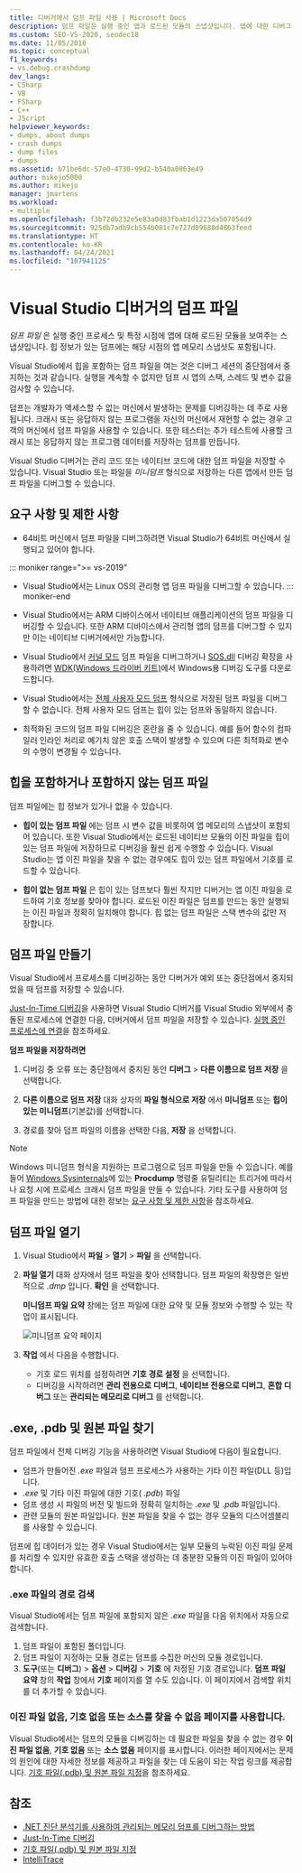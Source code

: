 ```yaml
---
title: 디버거에서 덤프 파일 사용 | Microsoft Docs
description: 덤프 파일은 실행 중인 앱과 로드된 모듈의 스냅샷입니다. 앱에 대한 디버그 액세스 권한이 없는 상황을 위한 덤프 파일을 만드는 것이 좋습니다.
ms.custom: SEO-VS-2020, seodec18
ms.date: 11/05/2018
ms.topic: conceptual
f1_keywords:
- vs.debug.crashdump
dev_langs:
- CSharp
- VB
- FSharp
- C++
- JScript
helpviewer_keywords:
- dumps, about dumps
- crash dumps
- dump files
- dumps
ms.assetid: b71be6dc-57e0-4730-99d2-b540a0863e49
author: mikejo5000
ms.author: mikejo
manager: jmartens
ms.workload:
- multiple
ms.openlocfilehash: f3b72db232e5e83a0d83fbab1d1223da507054d9
ms.sourcegitcommit: 925db7adb9cb554b081c7e727d09680d4863feed
ms.translationtype: HT
ms.contentlocale: ko-KR
ms.lasthandoff: 04/24/2021
ms.locfileid: "107941125"
---
```

# <a name="dump-files-in-the-visual-studio-debugger"></a>Visual Studio 디버거의 덤프 파일

<a name="BKMK_What_is_a_dump_file_"></a> *덤프 파일* 은 실행 중인 프로세스 및 특정 시점에 앱에 대해 로드된 모듈을 보여주는 스냅샷입니다. 힙 정보가 있는 덤프에는 해당 시점의 앱 메모리 스냅샷도 포함됩니다.

Visual Studio에서 힙을 포함하는 덤프 파일을 여는 것은 디버그 세션의 중단점에서 중지하는 것과 같습니다. 실행을 계속할 수 없지만 덤프 시 앱의 스택, 스레드 및 변수 값을 검사할 수 있습니다.

덤프는 개발자가 액세스할 수 없는 머신에서 발생하는 문제를 디버깅하는 데 주로 사용됩니다. 크래시 또는 응답하지 않는 프로그램을 자신의 머신에서 재현할 수 없는 경우 고객의 머신에서 덤프 파일을 사용할 수 있습니다. 또한 테스터는 추가 테스트에 사용할 크래시 또는 응답하지 않는 프로그램 데이터를 저장하는 덤프를 만듭니다.

Visual Studio 디버거는 관리 코드 또는 네이티브 코드에 대한 덤프 파일을 저장할 수 있습니다. Visual Studio 또는 파일을 *미니덤프* 형식으로 저장하는 다른 앱에서 만든 덤프 파일을 디버그할 수 있습니다.

## <a name="requirements-and-limitations"></a><a name="BKMK_Requirements_and_limitations"></a> 요구 사항 및 제한 사항

- 64비트 머신에서 덤프 파일을 디버그하려면 Visual Studio가 64비트 머신에서 실행되고 있어야 합니다.

::: moniker range=">= vs-2019"
- Visual Studio에서는 Linux OS의 관리형 앱 덤프 파일을 디버그할 수 있습니다. 
::: moniker-end

- Visual Studio에서는 ARM 디바이스에서 네이티브 애플리케이션의 덤프 파일을 디버깅할 수 있습니다. 또한 ARM 디바이스에서 관리형 앱의 덤프를 디버그할 수 있지만 이는 네이티브 디버거에서만 가능합니다.

- Visual Studio에서 [커널 모드](/windows-hardware/drivers/debugger/kernel-mode-dump-files) 덤프 파일을 디버그하거나 [SOS.dll](/dotnet/framework/tools/sos-dll-sos-debugging-extension) 디버깅 확장을 사용하려면 [WDK(Windows 드라이버 키트)](/windows-hardware/drivers/download-the-wdk)에서 Windows용 디버깅 도구를 다운로드합니다.

- Visual Studio에서는 [전체 사용자 모드 덤프](/windows/desktop/wer/collecting-user-mode-dumps) 형식으로 저장된 덤프 파일을 디버그할 수 없습니다. 전체 사용자 모드 덤프는 힙이 있는 덤프와 동일하지 않습니다.

- 최적화된 코드의 덤프 파일 디버깅은 혼란을 줄 수 있습니다. 예를 들어 함수의 컴파일러 인라인 처리로 예기치 않은 호출 스택이 발생할 수 있으며 다른 최적화로 변수의 수명이 변경될 수 있습니다.

## <a name="dump-files-with-or-without-heaps"></a><a name="BKMK_Dump_files__with_or_without_heaps"></a> 힙을 포함하거나 포함하지 않는 덤프 파일

덤프 파일에는 힙 정보가 있거나 없을 수 있습니다.

- **힙이 있는 덤프 파일** 에는 덤프 시 변수 값을 비롯하여 앱 메모리의 스냅샷이 포함되어 있습니다. 또한 Visual Studio에서는 로드된 네이티브 모듈의 이진 파일을 힙이 있는 덤프 파일에 저장하므로 디버깅을 훨씬 쉽게 수행할 수 있습니다. Visual Studio는 앱 이진 파일을 찾을 수 없는 경우에도 힙이 있는 덤프 파일에서 기호를 로드할 수 있습니다.

- **힙이 없는 덤프 파일** 은 힙이 있는 덤프보다 훨씬 작지만 디버거는 앱 이진 파일을 로드하여 기호 정보를 찾아야 합니다. 로드된 이진 파일은 덤프를 만드는 동안 실행되는 이진 파일과 정확히 일치해야 합니다. 힙 없는 덤프 파일은 스택 변수의 값만 저장합니다.

## <a name="create-a-dump-file"></a><a name="BKMK_Create_a_dump_file"></a> 덤프 파일 만들기

Visual Studio에서 프로세스를 디버깅하는 동안 디버거가 예외 또는 중단점에서 중지되었을 때 덤프를 저장할 수 있습니다.

[Just-In-Time 디버깅](../debugger/just-in-time-debugging-in-visual-studio.md)을 사용하면 Visual Studio 디버거를 Visual Studio 외부에서 충돌된 프로세스에 연결한 다음, 더버거에서 덤프 파일을 저장할 수 있습니다. [실행 중인 프로세스에 연결](../debugger/attach-to-running-processes-with-the-visual-studio-debugger.md)을 참조하세요.

**덤프 파일을 저장하려면**

1. 디버깅 중 오류 또는 중단점에서 중지된 동안 **디버그** > **다른 이름으로 덤프 저장** 을 선택합니다.

1. **다른 이름으로 덤프 저장** 대화 상자의 **파일 형식으로 저장** 에서 **미니덤프** 또는 **힙이 있는 미니덤프**(기본값)를 선택합니다.

1. 경로를 찾아 덤프 파일의 이름을 선택한 다음, **저장** 을 선택합니다.

>[!NOTE]
>Windows 미니덤프 형식을 지원하는 프로그램으로 덤프 파일을 만들 수 있습니다. 예를 들어 [Windows Sysinternals](/sysinternals/)에 있는 **Procdump** 명령줄 유틸리티는 트리거에 따라서나 요청 시에 프로세스 크래시 덤프 파일을 만들 수 있습니다. 기타 도구를 사용하여 덤프 파일을 만드는 방법에 대한 정보는 [요구 사항 및 제한 사항](../debugger/using-dump-files.md#BKMK_Requirements_and_limitations)을 참조하세요.

## <a name="open-a-dump-file"></a><a name="BKMK_Open_a_dump_file"></a> 덤프 파일 열기

1. Visual Studio에서 **파일** > **열기** > **파일** 을 선택합니다.

1. **파일 열기** 대화 상자에서 덤프 파일을 찾아 선택합니다. 덤프 파일의 확장명은 일반적으로 *.dmp* 입니다. **확인** 을 선택합니다.

   **미니덤프 파일 요약** 창에는 덤프 파일에 대한 요약 및 모듈 정보와 수행할 수 있는 작업이 표시됩니다.

   ![미니덤프 요약 페이지](../debugger/media/dbg_dump_summarypage.png "미니덤프 요약 페이지")

1. **작업** 에서 다음을 수행합니다.
   - 기호 로드 위치를 설정하려면 **기호 경로 설정** 을 선택합니다.
   - 디버깅을 시작하려면 **관리 전용으로 디버그**, **네이티브 전용으로 디버그**, **혼합 디버그** 또는 **관리되는 메모리로 디버그** 를 선택합니다.

## <a name="find-exe-pdb-and-source-files"></a><a name="BKMK_Find_binaries__symbol___pdb__files__and_source_files"></a> .exe, .pdb 및 원본 파일 찾기

덤프 파일에서 전체 디버깅 기능을 사용하려면 Visual Studio에 다음이 필요합니다.

- 덤프가 만들어진 *.exe* 파일과 덤프 프로세스가 사용하는 기타 이진 파일(DLL 등)입니다.
- *.exe* 및 기타 이진 파일에 대한 기호( *.pdb*) 파일
- 덤프 생성 시 파일의 버전 및 빌드와 정확히 일치하는 *.exe* 및 *.pdb* 파일입니다.
- 관련 모듈의 원본 파일입니다. 원본 파일을 찾을 수 없는 경우 모듈의 디스어셈블리를 사용할 수 있습니다.

덤프에 힙 데이터가 있는 경우 Visual Studio에서는 일부 모듈의 누락된 이진 파일 문제를 처리할 수 있지만 유효한 호출 스택을 생성하는 데 충분한 모듈의 이진 파일이 있어야 합니다.

### <a name="search-paths-for-exe-files"></a>.exe 파일의 경로 검색

Visual Studio에서는 덤프 파일에 포함되지 않은 *.exe* 파일을 다음 위치에서 자동으로 검색합니다.

1. 덤프 파일이 포함된 폴더입니다.
2. 덤프 파일이 지정하는 모듈 경로는 덤프를 수집한 머신의 모듈 경로입니다.
3. **도구**(또는 **디버그**) > **옵션** > **디버깅** > **기호** 에 저정된 기호 경로입니다. **덤프 파일 요약** 창의 **작업** 창에서 **기호** 페이지를 열 수도 있습니다. 이 페이지에서 검색할 위치를 더 추가할 수 있습니다.

### <a name="use-the-no-binary-no-symbols-or-no-source-found-pages"></a>이진 파일 없음, 기호 없음 또는 소스를 찾을 수 없음 페이지를 사용합니다.

Visual Studio에서는 덤프의 모듈을 디버깅하는 데 필요한 파일을 찾을 수 없는 경우 **이진 파일 없음**, **기호 없음** 또는 **소스 없음** 페이지를 표시합니다. 이러한 페이지에서는 문제의 원인에 대한 자세한 정보를 제공하고 파일을 찾는 데 도움이 되는 작업 링크를 제공합니다. [기호 파일(.pdb) 및 원본 파일 지정](../debugger/specify-symbol-dot-pdb-and-source-files-in-the-visual-studio-debugger.md)을 참조하세요.

## <a name="see-also"></a>참조

- [.NET 진단 분석기를 사용하여 관리되는 메모리 덤프를 디버그하는 방법](../debugger/how-to-debug-managed-memory-dump.md)
- [Just-In-Time 디버깅](../debugger/just-in-time-debugging-in-visual-studio.md)
- [기호 파일(.pdb) 및 원본 파일 지정](../debugger/specify-symbol-dot-pdb-and-source-files-in-the-visual-studio-debugger.md)
- [IntelliTrace](../debugger/intellitrace.md)